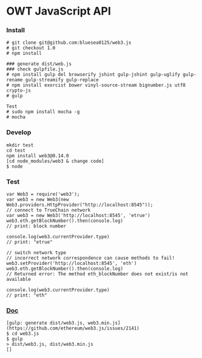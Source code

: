 # OWT JavaScript API
### Install
    # git clone git@github.com:bluesea0125/web3.js
    # git checkout 1.0
    # npm install
    
    ### generate dist/web.js
    ### check gulpfile.js
    # npm install gulp del browserify jshint gulp-jshint gulp-uglify gulp-rename gulp-streamify gulp-replace
    # npm install exorcist bower vinyl-source-stream bignumber.js utf8 crypto-js
    # gulp 
    
    Test
    # sudo npm install mocha -g
    # mocha
### Develop
    mkdir test
    cd test
    npm install web3@0.14.0
    [cd node_modules/web3 & change code]
    $ node
### Test
    var Web3 = require('web3');
    var web3 = new Web3(new Web3.providers.HttpProvider("http://localhost:8545"));
    // connect to TrueChain network
    var web3 = new Web3('http://localhost:8545', 'etrue')
    web3.eth.getBlockNumber().then(console.log)
    // print: block number

    console.log(web3.currentProvider.type)
    // print: "etrue"

    // switch network type
    // incorrect network correspondence can cause methods to fail!
    web3.setProvider('http://localhost:8545', 'eth')
    web3.eth.getBlockNumber().then(console.log)
    // Returned error: The method eth_blockNumber does not exist/is not available

    console.log(web3.currentProvider.type)
    // print: "eth"
### [Doc](https://web3js.readthedocs.io/en/1.0/web3.html)
    [gulp: generate dist/web3.js, web3.min.js](https://github.com/ethereum/web3.js/issues/2141)
    $ cd web3.js
    $ gulp
    > dist/web3.js, dist/web3.min.js
    []
